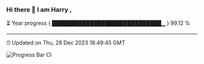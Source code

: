 ### Hi there 👋 I am Harry , 

⏳ Year progress { █████████████████████████████▁ } 99.12 %

---

⏰ Updated on Thu, 28 Dec 2023 18:49:45 GMT

![Progress Bar CI](https://github.com/duykhang68/duykhang68/workflows/Progress%20Bar%20CI/badge.svg)

